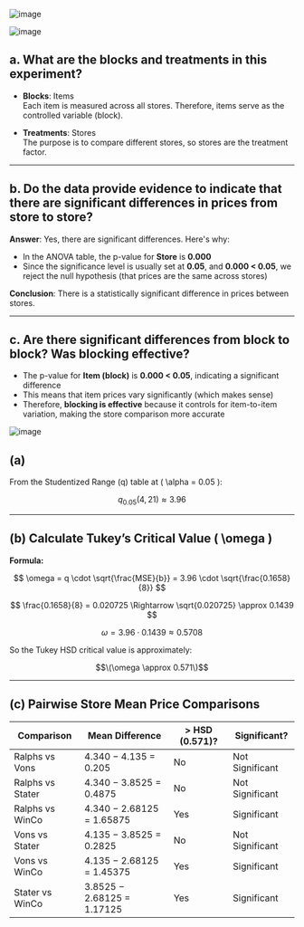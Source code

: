 ![image](https://github.com/user-attachments/assets/65150a17-ba02-48dc-8a5c-0dcc9036874f)

![image](https://github.com/user-attachments/assets/7e0e7ab4-8534-4109-8a1a-60a9405c39e8)

## a. What are the blocks and treatments in this experiment?

- **Blocks**: Items  
  Each item is measured across all stores. Therefore, items serve as the controlled variable (block).

- **Treatments**: Stores  
  The purpose is to compare different stores, so stores are the treatment factor.

---

## b. Do the data provide evidence to indicate that there are significant differences in prices from store to store?

**Answer**: Yes, there are significant differences. Here's why:

- In the ANOVA table, the p-value for **Store** is **0.000**
- Since the significance level is usually set at **0.05**, and **0.000 < 0.05**, we reject the null hypothesis (that prices are the same across stores)

**Conclusion**: There is a statistically significant difference in prices between stores.

---

## c. Are there significant differences from block to block? Was blocking effective?

- The p-value for **Item (block)** is **0.000 < 0.05**, indicating a significant difference
- This means that item prices vary significantly (which makes sense)
- Therefore, **blocking is effective** because it controls for item-to-item variation, making the store comparison more accurate

![image](https://github.com/user-attachments/assets/711702c8-490a-4d3e-8219-73c697ef239e)


 ## (a) 

From the Studentized Range (q) table at \( \alpha = 0.05 \):

$$
q_{0.05}(4, 21) \approx 3.96
$$

---

## (b) Calculate Tukey’s Critical Value \( \omega \)

**Formula:**

$$
\omega = q \cdot \sqrt{\frac{MSE}{b}} = 3.96 \cdot \sqrt{\frac{0.1658}{8}}
$$



$$
\frac{0.1658}{8} = 0.020725 \Rightarrow \sqrt{0.020725} \approx 0.1439
$$

$$
\omega = 3.96 \cdot 0.1439 \approx 0.5708
$$

So the Tukey HSD critical value is approximately:

$$\(\omega \approx 0.571\)$$

---

## (c) Pairwise Store Mean Price Comparisons

| Comparison         | Mean Difference                  | > HSD (0.571)? | Significant?       |
|--------------------|----------------------------------|----------------|---------------------|
| Ralphs vs Vons     | 4.340 − 4.135 = 0.205            | No             | Not Significant     |
| Ralphs vs Stater   | 4.340 − 3.8525 = 0.4875          | No             | Not Significant     |
| Ralphs vs WinCo    | 4.340 − 2.68125 = 1.65875        | Yes            | Significant         |
| Vons vs Stater     | 4.135 − 3.8525 = 0.2825          | No             | Not Significant     |
| Vons vs WinCo      | 4.135 − 2.68125 = 1.45375        | Yes            | Significant         |
| Stater vs WinCo    | 3.8525 − 2.68125 = 1.17125       | Yes            | Significant         |

  
